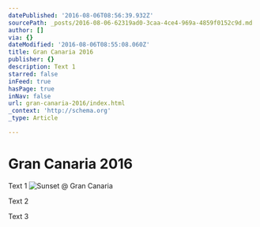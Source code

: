 ```yaml
---
datePublished: '2016-08-06T08:56:39.932Z'
sourcePath: _posts/2016-08-06-62319ad0-3caa-4ce4-969a-4859f0152c9d.md
author: []
via: {}
dateModified: '2016-08-06T08:55:08.060Z'
title: Gran Canaria 2016
publisher: {}
description: Text 1
starred: false
inFeed: true
hasPage: true
inNav: false
url: gran-canaria-2016/index.html
_context: 'http://schema.org'
_type: Article

---
```

# Gran Canaria 2016

Text 1
![Sunset @ Gran Canaria](https://the-grid-user-content.s3-us-west-2.amazonaws.com/2a371268-3825-4a55-ad62-7ae339b0841a.jpg)

Text 2

Text 3